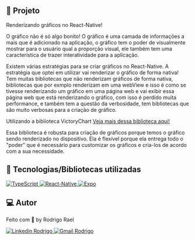 ## :page_with_curl: Projeto

<LINKEDIN>
Renderizando gráficos no React-Native!
</LINKEDIN>

O gráfico não é só algo bonito! O gráfico é uma camada de informações a mais que é adicionado na aplicação, o gráfico tem o poder de visualmente mostrar para o usuário qual a proporção visual, ele também tem uma característica de trazer interatividade para a aplicação.

<LINKEDIN>
Existem várias estratégias para se criar gráficos no React-Native.
A estratégia que optei em utilizar vai renderizar o gráfico de forma nativa! Tem muitas bibliotecas que não renderizam gráficos de forma nativa, bibliotecas que por exmplo renderizam em uma webView e isso é como se tivesse renderizando um gráfico em uma página web e vai exibir essa página web que está renderizando o gráfico, com isso é perdido muita performance, e também tem a questão da verbosidade, tem bibliotecas que são muito verbosas para a criação de gráfico. 
</LINKEDIN>

Utilizando a biblioteca VictoryChart [Veja mais dessa biblioteca aqui!](https://formidable.com/open-source/victory/docs/victory-chart/)

Essa biblioteca é robusta para criação de gráficos porque temos o gráfico sendo renderizado no dispositivo.
Ela é flexível porque ela entrega todo o "poder" que é necessário para customizar os gráficos e cria-los de acordo com a sua necessidade.

## 🚀 Tecnologias/Bibliotecas utilizadas
  
<a href="https://www.typescriptlang.org/" target="_blank"> <img src="https://img.shields.io/badge/-TypeScript-3178C6?style=flat-square&logo=TypeScript&logoColor=white" alt="TypeScript"> </a>
<a href="https://reactnative.dev/" target="_blank"> <img src="https://img.shields.io/badge/-ReactNative-61DAFB?style=flat-square&logo=React&logoColor=white" alt="React-Native"> </a>
<a href="https://expo.dev/" target="_blank"> <img src="https://img.shields.io/badge/-Expo-32373E?style=flat-square&logo=expo&logoColor=white" alt="Expo"> </a>

## 💻 Autor

Feito com 💜 by Rodrigo Rael

<a href="https://www.linkedin.com/in/rodrigo-rael-a7a4b51a9/" target="_blank"> <img src="https://img.shields.io/badge/-RodrigoRael-blue?style=flat-square&logo=Linkedin&logoColor=white&link=https" alt="Linkedin Rodrigo"> </a>
<a href="https://img.shields.io/badge/-rodrigorael53@gmail.com-c14438?style=flat-square&logo=Gmail&logoColor=white&link=mailto:rodrigorael53@gmail.com" target="_blank"> <img src="https://img.shields.io/badge/-rodrigorael53@gmail.com-c14438?style=flat-square&logo=Gmail&logoColor=white&link=mailto:rodrigorael53@gmail.com" alt="Gmail Rodrigo"> </a>

